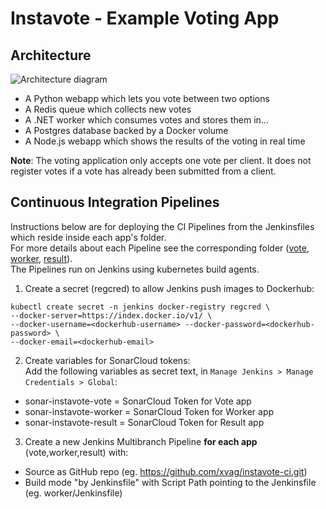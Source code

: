 Instavote - Example Voting App
=========

Architecture
-----

![Architecture diagram](architecture.png)

* A Python webapp which lets you vote between two options
* A Redis queue which collects new votes
* A .NET worker which consumes votes and stores them in…
* A Postgres database backed by a Docker volume
* A Node.js webapp which shows the results of the voting in real time


<b>Note</b>: The voting application only accepts one vote per client. It does not register votes if a vote has already been submitted from a client.

Continuous Integration Pipelines
-----
Instructions below are for deploying the CI Pipelines from the Jenkinsfiles which reside inside each app's folder.  
For more details about each Pipeline see the corresponding folder ([vote](https://github.com/xvag/instavote-ci/tree/master/vote), [worker](https://github.com/xvag/instavote-ci/tree/master/worker), [result](https://github.com/xvag/instavote-ci/tree/master/result)).  
The Pipelines run on Jenkins using kubernetes build agents.  

01. Create a secret (regcred) to allow Jenkins push images to Dockerhub:  
```
kubectl create secret -n jenkins docker-registry regcred \
--docker-server=https://index.docker.io/v1/ \
--docker-username=<dockerhub-username> --docker-password=<dockerhub-password> \
--docker-email=<dockerhub-email>
```

02. Create variables for SonarCloud tokens:  
Add the following variables as secret text, in `Manage Jenkins > Manage Credentials > Global`:
- sonar-instavote-vote   = SonarCloud Token for Vote app
- sonar-instavote-worker = SonarCloud Token for Worker app
- sonar-instavote-result = SonarCloud Token for Result app

03. Create a new Jenkins Multibranch Pipeline <b>for each app</b> (vote,worker,result) with:
- Source as GitHub repo (eg. https://github.com/xvag/instavote-ci.git)
- Build mode "by Jenkinsfile" with Script Path pointing to the Jenkinsfile (eg. worker/Jenkinsfile)
